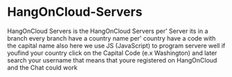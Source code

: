 # HangOnCloud-Servers
HangOnCloud Servers is the HangOnCloud Servers per' Server its in a branch every branch have a country name per' country have a code with the capital name also here we use JS (JavaScript) to program servere well if youfind your country click on the Capital Code (e.x Washington) and later search your username that means that youre registered on HangOnCloud and the Chat could work

